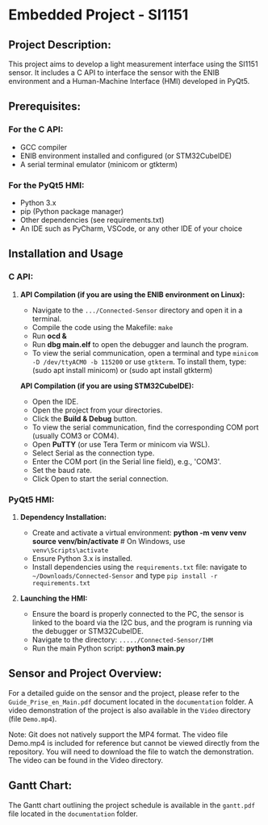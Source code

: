 # Embedded Project - SI1151

## Project Description:
This project aims to develop a light measurement interface using the SI1151 sensor. It includes a C API to interface the sensor with the ENIB environment and a Human-Machine Interface (HMI) developed in PyQt5.

## Prerequisites:

### For the C API:
- GCC compiler
- ENIB environment installed and configured (or STM32CubeIDE)
- A serial terminal emulator (minicom or gtkterm)

### For the PyQt5 HMI:
- Python 3.x
- pip (Python package manager)
- Other dependencies (see requirements.txt)
- An IDE such as PyCharm, VSCode, or any other IDE of your choice

## Installation and Usage

### C API:

1. **API Compilation (if you are using the ENIB environment on Linux):**
   - Navigate to the `.../Connected-Sensor` directory and open it in a terminal.
   - Compile the code using the Makefile: `make`
   - Run **ocd &**
   - Run **dbg main.elf** to open the debugger and launch the program.
   - To view the serial communication, open a terminal and type `minicom -D /dev/ttyACM0 -b 115200` or use `gtkterm`. 
     To install them, type: 
     (sudo apt install minicom) or (sudo apt install gtkterm)

   **API Compilation (if you are using STM32CubeIDE):**
   - Open the IDE.
   - Open the project from your directories.
   - Click the **Build & Debug** button.
   - To view the serial communication, find the corresponding COM port (usually COM3 or COM4).
   - Open **PuTTY** (or use Tera Term or minicom via WSL).
   - Select Serial as the connection type.
   - Enter the COM port (in the Serial line field), e.g., 'COM3'.
   - Set the baud rate.
   - Click Open to start the serial connection.

### PyQt5 HMI:
1. **Dependency Installation:**
   - Create and activate a virtual environment: 
     **python -m venv venv**
     **source venv/bin/activate**  # On Windows, use `venv\Scripts\activate`
   - Ensure Python 3.x is installed.
   - Install dependencies using the `requirements.txt` file: navigate to `~/Downloads/Connected-Sensor` and type 
     `pip install -r requirements.txt`

2. **Launching the HMI:**
   - Ensure the board is properly connected to the PC, the sensor is linked to the board via the I2C bus, and the program is running via the debugger or STM32CubeIDE.
   - Navigate to the directory: `...../Connected-Sensor/IHM`
   - Run the main Python script: **python3 main.py**



## Sensor and Project Overview:
For a detailed guide on the sensor and the project, please refer to the `Guide_Prise_en_Main.pdf` document located in the `documentation` folder.
A video demonstration of the project is also available in the `Video` directory (file `Demo.mp4`).

Note: Git does not natively support the MP4 format. The video file Demo.mp4 is included for reference but cannot be viewed directly from the repository. You will need to download the file to watch the demonstration. The video can be found in the Video directory.


## Gantt Chart:
The Gantt chart outlining the project schedule is available in the `gantt.pdf` file located in the `documentation` folder.
